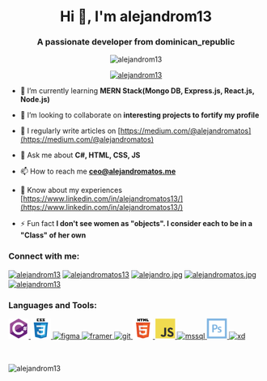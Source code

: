 <h1 align="center">Hi 👋, I'm alejandrom13</h1>
<h3 align="center">A passionate developer from dominican_republic</h3>

<p align="center"> <img src="https://komarev.com/ghpvc/?username=alejandrom13&label=Profile%20views&color=0e75b6&style=flat" alt="alejandrom13" /> </p>

<p align="center"> <a href="https://github.com/ryo-ma/github-profile-trophy"><img src="https://github-profile-trophy.vercel.app/?username=alejandrom13&theme=dracula" alt="alejandrom13" /></a> </p>

- 🌱 I’m currently learning **MERN Stack(Mongo DB, Express.js, React.js, Node.js)**

- 👯 I’m looking to collaborate on **interesting projects to fortify my profile**

- 📝 I regularly write articles on [https://medium.com/@alejandromatos](https://medium.com/@alejandromatos)

- 💬 Ask me about **C#, HTML, CSS, JS**

- 📫 How to reach me **ceo@alejandromatos.me**

- 📄 Know about my experiences [https://www.linkedin.com/in/alejandromatos13/](https://www.linkedin.com/in/alejandromatos13/)

- ⚡ Fun fact **I don't see women as "objects". I consider each to be in a "Class" of her own**

<h3 align="left">Connect with me:</h3>
<p align="left">
<a href="https://dev.to/alejandrom13" target="blank"><img align="center" src="https://cdn.jsdelivr.net/npm/simple-icons@3.0.1/icons/dev-dot-to.svg" alt="alejandrom13" height="30" width="40" /></a>
<a href="https://linkedin.com/in/alejandromatos13" target="blank"><img align="center" src="https://cdn.jsdelivr.net/npm/simple-icons@3.0.1/icons/linkedin.svg" alt="alejandromatos13" height="30" width="40" /></a>
<a href="https://stackoverflow.com/users/alejandro.jpg" target="blank"><img align="center" src="https://cdn.jsdelivr.net/npm/simple-icons@3.0.1/icons/stackoverflow.svg" alt="alejandro.jpg" height="30" width="40" /></a>
<a href="https://instagram.com/alejandromatos.jpg" target="blank"><img align="center" src="https://cdn.jsdelivr.net/npm/simple-icons@3.0.1/icons/instagram.svg" alt="alejandromatos.jpg" height="30" width="40" /></a>
<a href="https://dribbble.com/alejandrom13" target="blank"><img align="center" src="https://cdn.jsdelivr.net/npm/simple-icons@3.0.1/icons/dribbble.svg" alt="alejandrom13" height="30" width="40" /></a>
</p>


<h3 align="left">Languages and Tools:</h3>
<p align="left"> <a href="https://www.w3schools.com/cs/" target="_blank"> <img src="https://raw.githubusercontent.com/devicons/devicon/master/icons/csharp/csharp-original.svg" alt="csharp" width="40" height="40"/> </a> <a href="https://www.w3schools.com/css/" target="_blank"> <img src="https://raw.githubusercontent.com/devicons/devicon/master/icons/css3/css3-original-wordmark.svg" alt="css3" width="40" height="40"/> </a> <a href="https://www.figma.com/" target="_blank"> <img src="https://www.vectorlogo.zone/logos/figma/figma-icon.svg" alt="figma" width="40" height="40"/> </a> <a href="https://www.framer.com/" target="_blank"> <img src="https://www.vectorlogo.zone/logos/framer/framer-icon.svg" alt="framer" width="40" height="40"/> </a> <a href="https://git-scm.com/" target="_blank"> <img src="https://www.vectorlogo.zone/logos/git-scm/git-scm-icon.svg" alt="git" width="40" height="40"/> </a> <a href="https://www.w3.org/html/" target="_blank"> <img src="https://raw.githubusercontent.com/devicons/devicon/master/icons/html5/html5-original-wordmark.svg" alt="html5" width="40" height="40"/> </a> <a href="https://developer.mozilla.org/en-US/docs/Web/JavaScript" target="_blank"> <img src="https://raw.githubusercontent.com/devicons/devicon/master/icons/javascript/javascript-original.svg" alt="javascript" width="40" height="40"/> </a> <a href="https://www.microsoft.com/en-us/sql-server" target="_blank"> <img src="https://cdn.worldvectorlogo.com/logos/microsoft-sql-server.svg" alt="mssql" width="40" height="40"/> </a> <a href="https://www.photoshop.com/en" target="_blank"> <img src="https://raw.githubusercontent.com/devicons/devicon/master/icons/photoshop/photoshop-line.svg" alt="photoshop" width="40" height="40"/> </a> <a href="https://www.adobe.com/products/xd.html" target="_blank"> <img src="https://cdn.worldvectorlogo.com/logos/adobe-xd.svg" alt="xd" width="40" height="40"/> </a> </p>

  
</br>
<p><img align="center" src="https://github-readme-stats.vercel.app/api/top-langs/?username=alejandrom13&theme=dracula" alt="alejandrom13" /></p>
